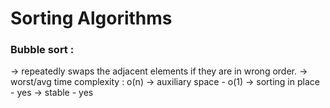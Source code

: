 # Sorting Algorithms
### Bubble sort :
-> repeatedly swaps the adjacent elements if they are in wrong order.
-> worst/avg time complexity : o(n)
-> auxiliary space - o(1)
-> sorting in place - yes
-> stable - yes
